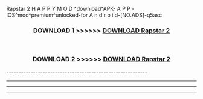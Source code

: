  Rapstar 2  H A P P Y M O D ^download^APK- A P P -IOS^mod^premium^unlocked-for A n d r o i d-[NO.ADS]-q5asc



<div align="center">

<h3>DOWNLOAD 1 >>>>>> <a href="https://en-mod.web.app/?en= Rapstar 2 ">DOWNLOAD Rapstar 2  </a></h3><br>

<h3>DOWNLOAD 2 >>>>>> <a href="https://en-mod.web.app/?en= Rapstar 2 ">DOWNLOAD Rapstar 2  </a></h3>

</div>
----------------------------------------------------------

----------------------------------------------------------

----------------------------------------------------------

----------------------------------------------------------



